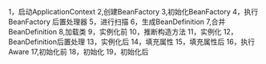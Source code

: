 
1，启动ApplicationContext
2,创建BeanFactory
3,初始化BeanFactory
4，执行BeanFactory 后置处理器 
5，进行扫描
6，生成BeanDefinition
7,合并BeanDefinition
8,加载类
9，实例化前
10，推断构造方法
11，实例化
12，BeanDefinition后置处理
13，实例化后
14，填充属性
15，填充属性后
16，执行Aware
17,初始化前
18，初始化
19，初始化后

